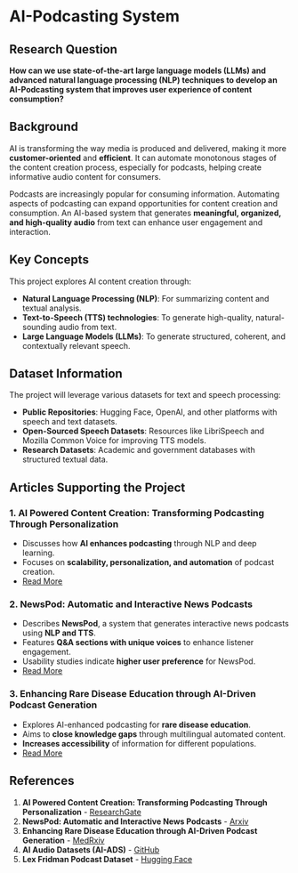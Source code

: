 # AI-Podcasting System

## Research Question
**How can we use state-of-the-art large language models (LLMs) and advanced natural language processing (NLP) techniques to develop an AI-Podcasting system that improves user experience of content consumption?**

## Background
AI is transforming the way media is produced and delivered, making it more **customer-oriented** and **efficient**. It can automate monotonous stages of the content creation process, especially for podcasts, helping create informative audio content for consumers.

Podcasts are increasingly popular for consuming information. Automating aspects of podcasting can expand opportunities for content creation and consumption. An AI-based system that generates **meaningful, organized, and high-quality audio** from text can enhance user engagement and interaction.

## Key Concepts
This project explores AI content creation through:

- **Natural Language Processing (NLP)**: For summarizing content and textual analysis.
- **Text-to-Speech (TTS) technologies**: To generate high-quality, natural-sounding audio from text.
- **Large Language Models (LLMs)**: To generate structured, coherent, and contextually relevant speech.

## Dataset Information
The project will leverage various datasets for text and speech processing:

- **Public Repositories**: Hugging Face, OpenAI, and other platforms with speech and text datasets.
- **Open-Sourced Speech Datasets**: Resources like LibriSpeech and Mozilla Common Voice for improving TTS models.
- **Research Datasets**: Academic and government databases with structured textual data.

## Articles Supporting the Project
### 1. AI Powered Content Creation: Transforming Podcasting Through Personalization
- Discusses how **AI enhances podcasting** through NLP and deep learning.
- Focuses on **scalability, personalization, and automation** of podcast creation.
- [Read More](https://www.researchgate.net/publication/388564426_AI_Powered_Content_Creation_Transforming_Podcasting_Through_Personalization)

### 2. NewsPod: Automatic and Interactive News Podcasts
- Describes **NewsPod**, a system that generates interactive news podcasts using **NLP and TTS**.
- Features **Q&A sections with unique voices** to enhance listener engagement.
- Usability studies indicate **higher user preference** for NewsPod.
- [Read More](https://arxiv.org/abs/2202.07146)

### 3. Enhancing Rare Disease Education through AI-Driven Podcast Generation
- Explores AI-enhanced podcasting for **rare disease education**.
- Aims to **close knowledge gaps** through multilingual automated content.
- **Increases accessibility** of information for different populations.
- [Read More](https://www.medrxiv.org/content/10.1101/2025.01.27.25320972v1.full-text)

## References
1. **AI Powered Content Creation: Transforming Podcasting Through Personalization** - [ResearchGate](https://www.researchgate.net/publication/388564426_AI_Powered_Content_Creation_Transforming_Podcasting_Through_Personalization)
2. **NewsPod: Automatic and Interactive News Podcasts** - [Arxiv](https://arxiv.org/abs/2202.07146)
3. **Enhancing Rare Disease Education through AI-Driven Podcast Generation** - [MedRxiv](https://www.medrxiv.org/content/10.1101/2025.01.27.25320972v1.full-text)
4. **AI Audio Datasets (AI-ADS)** - [GitHub](https://github.com/Yuan-ManX/ai-audio-datasets)
5. **Lex Fridman Podcast Dataset** - [Hugging Face](https://huggingface.co/datasets/Whispering-GPT/lex-fridman-podcast)
